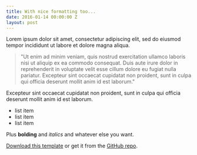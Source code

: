 ```yaml
---
title: With nice formatting too...
date: 2016-01-14 00:00:00 Z
layout: post
---
```


Lorem ipsum dolor sit amet, consectetur adipiscing elit, sed do eiusmod tempor incididunt ut labore et dolore magna aliqua.

>"Ut enim ad minim veniam, quis nostrud exercitation ullamco laboris nisi ut aliquip ex ea commodo consequat. Duis aute irure dolor in reprehenderit in voluptate velit esse cillum dolore eu fugiat nulla pariatur. Excepteur sint occaecat cupidatat non proident, sunt in culpa qui officia deserunt mollit anim id est laborum."

Excepteur sint occaecat cupidatat non proident, sunt in culpa qui officia deserunt mollit anim id est laborum.

- list item
- list item
- list item

Plus **bolding** and *italics* and whatever else you want.

[Download this template](https://github.com/adueck/cayman-blog/archive/master.zip) or get it from the [GitHub repo](https://github.com/adueck/cayman-blog).
